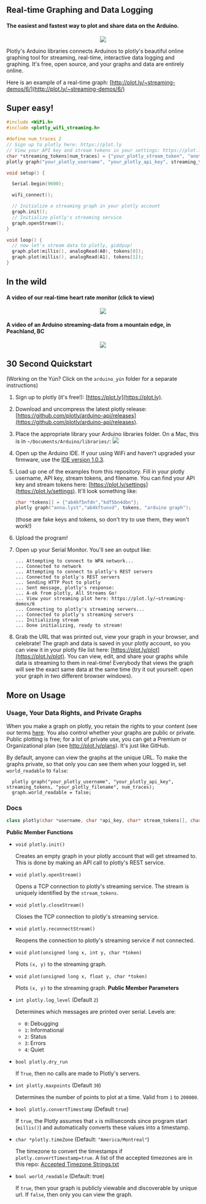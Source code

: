 ## Real-time Graphing and Data Logging

#### The easiest and fastest way to plot and share data on the Arduino. 

<p align="center">
<a href="http://vimeo.com/89003132">
<img src="http://new.tinygrab.com/c751bc2ee24505ea0425b28e9c8f2d1f8aa81ad395.png" />
</a>
</p>

Plotly's Arduino libraries connects Arduinos to plotly's beautiful online graphing tool for streaming, real-time, interactive data logging and graphing. It's free, open source, and your graphs and data are entirely online.

Here is an example of a real-time graph: [http://plot.ly/~streaming-demos/6/](http://plot.ly/~streaming-demos/6/)

## Super easy!

```C
#include <WiFi.h>
#include <plotly_wifi_streaming.h>

#define num_traces 2
// Sign up to plotly here: https://plot.ly
// View your API key and stream tokens in your settings: https://plot.ly/settings
char *streaming_tokens[num_traces] = {"your_plotly_stream_token", "another_plotly_stream_token"};
plotly graph("your_plotly_username", "your_plotly_api_key", streaming_tokens, "your_plotly_filename", num_traces);

void setup() {

  Serial.begin(9600);

  wifi_connect();

  // Initialize a streaming graph in your plotly account
  graph.init();
  // Initialize plotly's streaming service
  graph.openStream(); 
}

void loop() {
  // now let's stream data to plotly, giddyup!
  graph.plot(millis(), analogRead(A0), tokens[0]);
  graph.plot(millis(), analogRead(A1), tokens[1]);
}
```

## In the wild

#### A video of our real-time heart rate monitor (click to view)
<p align="center">
<a href="https://vine.co/v/Mq2LQexrbl7">
<img src="http://new.tinygrab.com/c751bc2ee2533bf46bba1b0b65720764edcfb06c6b.png" />
</a>
</p>

#### A video of an Arduino streaming-data from a mountain edge, in Peachland, BC
<p align="center">
<a href="http://vimeo.com/87362390">
<img src="http://new.tinygrab.com/c751bc2ee28fbde72ce2f6b8904f1efd034210827d.png" />
</a>
</p>


## 30 Second Quickstart
(Working on the Yún? Click on the `arduino_yún` folder for a separate instructions)

1. Sign up to plotly (it's free!): [https://plot.ly](https://plot.ly).
2. Download and uncompress the latest plotly release: [https://github.com/plotly/arduino-api/releases](https://github.com/plotly/arduino-api/releases).
3. Place the appropriate library your Arduino libraries folder. On a Mac, this is in `~/Documents/Arduino/libraries/`:
    ![](http://new.tinygrab.com/c751bc2ee29f2d309e4fd8985685df0a1d83cf115a.png)
4. Open up the Arduino IDE. If your using WiFi and haven't upgraded your firmware, use the [IDE version 1.0.3](http://arduino.cc/en/main/software).
5. Load up one of the examples from this repository. Fill in your plotly username, API key, stream tokens, and filename. You can find your API key and stream tokens here: [https://plot.ly/settings](https://plot.ly/settings). It'll look something like:
    
    ```cpp
    char *tokens[] = {"ab4kf5nfdn","kdf5bn4dbn"};
    plotly graph("anna.lyst","ab4kftunvd", tokens, "arduino graph");
    ```
    (those are fake keys and tokens, so don't try to use them, they won't work!)

6. Upload the program!
7. Open up your Serial Monitor. You'll see an output like:

    ```
    ... Attempting to connect to WPA network...
    ... Connected to network
    ... Attempting to connect to plotly's REST servers
    ... Connected to plotly's REST servers
    ... Sending HTTP Post to plotly
    ... Sent message, plotly's response:
    ... A-ok from plotly, All Streams Go!
    ... View your streaming plot here: https://plot.ly/~streaming-demos/6
    ... Connecting to plotly's streaming servers...
    ... Connected to plotly's streaming servers
    ... Initializing stream
    ... Done initializing, ready to stream!
    ```
8. Grab the URL that was printed out, view your graph in your browser, and celebrate! The graph and data is saved in your plotly account, so you can view it in your plotly file list here: [https://plot.ly/plot](https://plot.ly/plot). You can view, edit, and share your graphs while data is streaming to them in real-time! Everybody that views the graph will see the exact same data at the same time (try it out yourself: open your graph in two different browser windows).

## More on Usage

### Usage, Your Data Rights, and Private Graphs
When you make a graph on plotly, you retain the rights to your content (see our terms [here](https://plot.ly/tou). You also control whether your graphs are public or private. Public plotting is free; for a lot of private use, you can get a Premium or Organizational plan (see http://plot.ly/plans). It's just like GitHub.

By default, anyone can view the graphs at the unique URL. To make the graphs private, so that only you can see them when your logged in, set `world_readable` to `false`:

```C+++
  plotly graph("your_plotly_username", "your_plotly_api_key", streaming_tokens, "your_plotly_filename", num_traces);
  graph.world_readable = false;
```


### Docs

```C++
class plotly(char *username, char *api_key, char* stream_tokens[], char *filename, int nTraces);
```

**Public Member Functions**

- `void plotly.init()`
  
  Creates an empty graph in your plotly account that will get streamed to. This is done by making an API call to plotly's REST service.
- `void plotly.openStream()`
  
  Opens a TCP connection to plotly's streaming service. The stream is uniquely identified by the `stream_tokens`.
- `void plotly.closeStream()`
  
  Closes the TCP connection to plotly's streaming service.
- `void plotly.reconnectStream()`
  
  Reopens the connection to plotly's streaming service if not connected.
- `void plot(unsigned long x, int y, char *token)`
  
  Plots `(x, y)` to the streaming graph.
- `void plot(unsigned long x, float y, char *token)`
  
  Plots `(x, y)` to the streaming graph.
**Public Member Parameters**
- `int plotly.log_level` (Default `2`)
  
  Determines which messages are printed over serial. Levels are:
  - `0`: Debugging
  - `1`: Informational
  - `2`: Status
  - `3`: Errors
  - `4`: Quiet
- `bool plotly.dry_run`
  
  If `True`, then no calls are made to Plotly's servers.
- `int plotly.maxpoints` (Default `30`)
  
  Determines the number of points to plot at a time. Valid from `1` to `200000`. 
- `bool plotly.convertTimestamp` (Default `true`)
  
  If `true`, the Plotly assumes that `x` is milliseconds since program start (`millis()`) and automatically converts these values into a timestamp.
- `char *plotly.timeZone` (Default: `"America/Montreal"`)

  The timezone to convert the timestamps if `plotly.convertTimestamp=true`. A list of the accepted timezones are in this repo: [Accepted Timezone Strings.txt](https://github.com/plotly/arduino-api/blob/master/Accepted%20Timezone%20Strings.txt)

- `bool world_readable` (Default: true)

  If `true`, then your graph is publicly viewable and discoverable by unique url. If `false`, then only you can view the graph.
  

